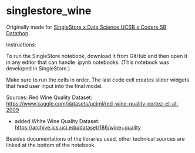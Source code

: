 # singlestore_wine
Originally made for [SingleStore x Data Science UCSB x Coders SB Datathon](https://singlestore-ucsb-datathon-2024.devpost.com/).

Instructions:

To run the SingleStore notebook, download it from GitHub and then open it in any editor that can handle .ipynb notebooks. (This notebook was developed in SingleStore.)

Make sure to run the cells in order. The last code cell creates slider widgets that feed user input into the final model.

Sources:
Red Wine Quality Dataset: https://www.kaggle.com/datasets/uciml/red-wine-quality-cortez-et-al-2009
- added White Wine Quality Dataset: https://archive.ics.uci.edu/dataset/186/wine+quality

Besides documentations of the libraries used, other technical sources are linked at the bottom of the notebook.
